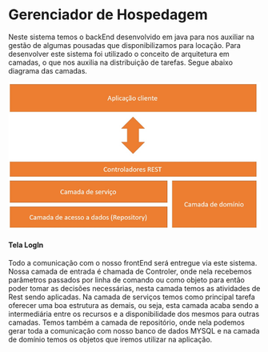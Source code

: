 # Gerenciador de Hospedagem

Neste sistema temos o backEnd desenvolvido em java para nos auxiliar na gestão de algumas pousadas que disponibilizamos para locação.
Para desenvolver este sistema foi utilizado o conceito de arquitetura em camadas, o que nos auxilia na distribuição de tarefas. 
Segue abaixo diagrama das camadas.

<div>
  <img src="camadas.png"/>
  <h4>Tela LogIn</h4>
</div>

Todo a comunicação com o nosso frontEnd será entregue via este sistema. Nossa camada de entrada é chamada de Controler, onde nela recebemos parâmetros passados por linha de comando ou como objeto para então poder tomar as decisões necessárias, nesta camada temos as atividades de Rest sendo aplicadas.
Na camada de serviços temos como principal tarefa oferecer uma boa estrutura as demais, ou seja, esta camada acaba sendo a intermediária entre os recursos e a disponibilidade dos mesmos para outras camadas. Temos também a camada de repositório, onde nela podemos gerar toda a comunicação com nosso banco de dados MYSQL e na camada de domínio temos os objetos que iremos utilizar na aplicação.
